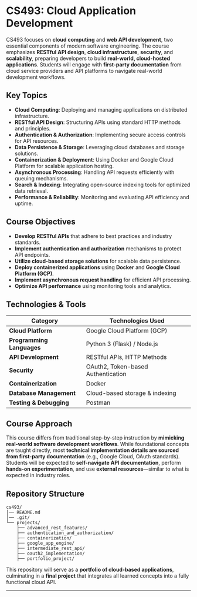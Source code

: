 # CS493: Cloud Application Development

CS493 focuses on **cloud computing** and **web API development**, two essential components of modern software engineering. The course emphasizes **RESTful API design**, **cloud infrastructure**, **security**, and **scalability**, preparing developers to build **real-world, cloud-hosted applications**. Students will engage with **first-party documentation** from cloud service providers and API platforms to navigate real-world development workflows.

## Key Topics
- **Cloud Computing**: Deploying and managing applications on distributed infrastructure.
- **RESTful API Design**: Structuring APIs using standard HTTP methods and principles.
- **Authentication & Authorization**: Implementing secure access controls for API resources.
- **Data Persistence & Storage**: Leveraging cloud databases and storage solutions.
- **Containerization & Deployment**: Using Docker and Google Cloud Platform for scalable application hosting.
- **Asynchronous Processing**: Handling API requests efficiently with queuing mechanisms.
- **Search & Indexing**: Integrating open-source indexing tools for optimized data retrieval.
- **Performance & Reliability**: Monitoring and evaluating API efficiency and uptime.

## Course Objectives
- **Develop RESTful APIs** that adhere to best practices and industry standards.
- **Implement authentication and authorization** mechanisms to protect API endpoints.
- **Utilize cloud-based storage solutions** for scalable data persistence.
- **Deploy containerized applications** using **Docker** and **Google Cloud Platform (GCP)**.
- **Implement asynchronous request handling** for efficient API processing.
- **Optimize API performance** using monitoring tools and analytics.

## Technologies & Tools
| Category                 | Technologies Used |
|-------------------------|------------------|
| **Cloud Platform**      | Google Cloud Platform (GCP) |
| **Programming Languages** | Python 3 (Flask) / Node.js |
| **API Development**     | RESTful APIs, HTTP Methods |
| **Security**            | OAuth2, Token-based Authentication |
| **Containerization**    | Docker |
| **Database Management** | Cloud-based storage & indexing |
| **Testing & Debugging** | Postman |

## Course Approach
This course differs from traditional step-by-step instruction by **mimicking real-world software development workflows**. While foundational concepts are taught directly, most **technical implementation details are sourced from first-party documentation** (e.g., Google Cloud, OAuth standards). Students will be expected to **self-navigate API documentation**, perform **hands-on experimentation**, and use **external resources**—similar to what is expected in industry roles.

## Repository Structure
```
cs493/ 
│── README.md 
│── .git/ 
└── projects/ 
    ├── advanced_rest_features/ 
    ├── authentication_and_authorization/ 
    ├── containerization/ 
    ├── google_app_engine/ 
    ├── intermediate_rest_api/ 
    ├── oauth2_implementation/ 
    ├── portfolio_project/
```

This repository will serve as a **portfolio of cloud-based applications**, culminating in a **final project** that integrates all learned concepts into a fully functional cloud API.

---

